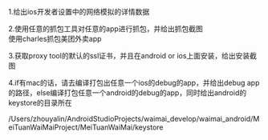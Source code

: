 1.给出ios开发者设置中的网络模拟的详情数据  

2.使用任意的抓包工具对任意的app进行抓包，并给出抓包截图  
使用charles抓包美团外卖app   

3.获取proxy tool的默认的ssl证书，并且在android or ios上面安装，给出安装截图  

4.if有mac的话，请去编译打包出任意一个ios的debug的app，并给出debug app的路径，else编译打包任意一个android的debug的app，同时给出android的keystore的目录所在 
 
/Users/zhouyalin/AndroidStudioProjects/waimai_develop/waimai_android/MeiTuanWaiMaiProject/MeiTuanWaiMai/keystore
